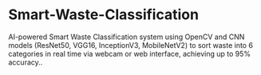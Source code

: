 # Smart-Waste-Classification
AI-powered Smart Waste Classification system using OpenCV and CNN models (ResNet50, VGG16, InceptionV3, MobileNetV2) to sort waste into 6 categories in real time via webcam or web interface, achieving up to 95% accuracy..
